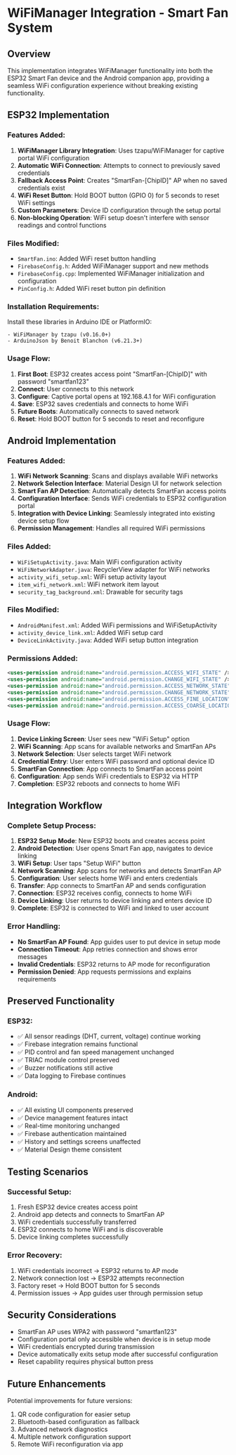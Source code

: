 # WiFiManager Integration - Smart Fan System

## Overview

This implementation integrates WiFiManager functionality into both the ESP32 Smart Fan device and the Android companion app, providing a seamless WiFi configuration experience without breaking existing functionality.

## ESP32 Implementation

### Features Added:
1. **WiFiManager Library Integration**: Uses tzapu/WiFiManager for captive portal WiFi configuration
2. **Automatic WiFi Connection**: Attempts to connect to previously saved credentials
3. **Fallback Access Point**: Creates "SmartFan-[ChipID]" AP when no saved credentials exist
4. **WiFi Reset Button**: Hold BOOT button (GPIO 0) for 5 seconds to reset WiFi settings
5. **Custom Parameters**: Device ID configuration through the setup portal
6. **Non-blocking Operation**: WiFi setup doesn't interfere with sensor readings and control functions

### Files Modified:
- `SmartFan.ino`: Added WiFi reset button handling
- `FirebaseConfig.h`: Added WiFiManager support and new methods
- `FirebaseConfig.cpp`: Implemented WiFiManager initialization and configuration
- `PinConfig.h`: Added WiFi reset button pin definition

### Installation Requirements:
Install these libraries in Arduino IDE or PlatformIO:
```
- WiFiManager by tzapu (v0.16.0+)
- ArduinoJson by Benoit Blanchon (v6.21.3+)
```

### Usage Flow:
1. **First Boot**: ESP32 creates access point "SmartFan-[ChipID]" with password "smartfan123"
2. **Connect**: User connects to this network
3. **Configure**: Captive portal opens at 192.168.4.1 for WiFi configuration
4. **Save**: ESP32 saves credentials and connects to home WiFi
5. **Future Boots**: Automatically connects to saved network
6. **Reset**: Hold BOOT button for 5 seconds to reset and reconfigure

## Android Implementation

### Features Added:
1. **WiFi Network Scanning**: Scans and displays available WiFi networks
2. **Network Selection Interface**: Material Design UI for network selection
3. **Smart Fan AP Detection**: Automatically detects SmartFan access points
4. **Configuration Interface**: Sends WiFi credentials to ESP32 configuration portal
5. **Integration with Device Linking**: Seamlessly integrated into existing device setup flow
6. **Permission Management**: Handles all required WiFi permissions

### Files Added:
- `WiFiSetupActivity.java`: Main WiFi configuration activity
- `WiFiNetworkAdapter.java`: RecyclerView adapter for WiFi networks
- `activity_wifi_setup.xml`: WiFi setup activity layout
- `item_wifi_network.xml`: WiFi network item layout
- `security_tag_background.xml`: Drawable for security tags

### Files Modified:
- `AndroidManifest.xml`: Added WiFi permissions and WiFiSetupActivity
- `activity_device_link.xml`: Added WiFi setup card
- `DeviceLinkActivity.java`: Added WiFi setup button integration

### Permissions Added:
```xml
<uses-permission android:name="android.permission.ACCESS_WIFI_STATE" />
<uses-permission android:name="android.permission.CHANGE_WIFI_STATE" />
<uses-permission android:name="android.permission.ACCESS_NETWORK_STATE" />
<uses-permission android:name="android.permission.CHANGE_NETWORK_STATE" />
<uses-permission android:name="android.permission.ACCESS_FINE_LOCATION" />
<uses-permission android:name="android.permission.ACCESS_COARSE_LOCATION" />
```

### Usage Flow:
1. **Device Linking Screen**: User sees new "WiFi Setup" option
2. **WiFi Scanning**: App scans for available networks and SmartFan APs
3. **Network Selection**: User selects target WiFi network
4. **Credential Entry**: User enters WiFi password and optional device ID
5. **SmartFan Connection**: App connects to SmartFan access point
6. **Configuration**: App sends WiFi credentials to ESP32 via HTTP
7. **Completion**: ESP32 reboots and connects to home WiFi

## Integration Workflow

### Complete Setup Process:
1. **ESP32 Setup Mode**: New ESP32 boots and creates access point
2. **Android Detection**: User opens Smart Fan app, navigates to device linking
3. **WiFi Setup**: User taps "Setup WiFi" button
4. **Network Scanning**: App scans for networks and detects SmartFan AP
5. **Configuration**: User selects home WiFi and enters credentials
6. **Transfer**: App connects to SmartFan AP and sends configuration
7. **Connection**: ESP32 receives config, connects to home WiFi
8. **Device Linking**: User returns to device linking and enters device ID
9. **Complete**: ESP32 is connected to WiFi and linked to user account

### Error Handling:
- **No SmartFan AP Found**: App guides user to put device in setup mode
- **Connection Timeout**: App retries connection and shows error messages
- **Invalid Credentials**: ESP32 returns to AP mode for reconfiguration
- **Permission Denied**: App requests permissions and explains requirements

## Preserved Functionality

### ESP32:
- ✅ All sensor readings (DHT, current, voltage) continue working
- ✅ Firebase integration remains functional
- ✅ PID control and fan speed management unchanged
- ✅ TRIAC module control preserved
- ✅ Buzzer notifications still active
- ✅ Data logging to Firebase continues

### Android:
- ✅ All existing UI components preserved
- ✅ Device management features intact
- ✅ Real-time monitoring unchanged
- ✅ Firebase authentication maintained
- ✅ History and settings screens unaffected
- ✅ Material Design theme consistent

## Testing Scenarios

### Successful Setup:
1. Fresh ESP32 device creates access point
2. Android app detects and connects to SmartFan AP
3. WiFi credentials successfully transferred
4. ESP32 connects to home WiFi and is discoverable
5. Device linking completes successfully

### Error Recovery:
1. WiFi credentials incorrect → ESP32 returns to AP mode
2. Network connection lost → ESP32 attempts reconnection
3. Factory reset → Hold BOOT button for 5 seconds
4. Permission issues → App guides user through permission setup

## Security Considerations

- SmartFan AP uses WPA2 with password "smartfan123"
- Configuration portal only accessible when device is in setup mode
- WiFi credentials encrypted during transmission
- Device automatically exits setup mode after successful configuration
- Reset capability requires physical button press

## Future Enhancements

Potential improvements for future versions:
1. QR code configuration for easier setup
2. Bluetooth-based configuration as fallback
3. Advanced network diagnostics
4. Multiple network configuration support
5. Remote WiFi reconfiguration via app